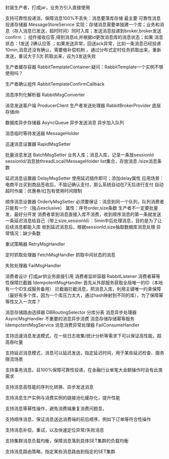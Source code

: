 封装生产者，打成jar，业务方引入直接使用

支持可靠性投递消，保障消息100%不丢失：消息要落库存储    最主要 
可靠性消息投递存储器  MessageStoreService
实现：存储消息需要单独建一个库；业务和消息（存入消息已发送，超时时间）同时入库；发送消息投递到broker,broker发送confirm ；
组件接收应答,得到消息id,并根据id更改消息库的消息状态；如果
消息状态：1发送 2确认应答 ；如果发送异常，回送ack异常，比如一条消息已经投递10min,消息还没有确认，需要做补偿机制 ，通过分布式定时任务抓取出来，重新发送，重试大于3次
抓取出来，设为3发送失败

生产者缓存容器   RabbitTemplateContainer:疑问：RabbitTemplate一个实例不够使用吗？

生产者确认组件   RabbitTemplateConfirmCallback

消息序列化解析器 RabbitMsgConverter

消息发送客户端 ProducerClient
生产者发送处理器 RabbitBrokerProvider 底层存储db



数据库异步存储器 AsyncQueue 异步发送消息 异步加入队列

消息临时等待发送器 MessageHolder

迅速消息设置器 RapidMsgSetter

批量消息发送 BatchMsgSetter
业务入库；消息入库，记录一条放sessionId
sessionId/消息放threadLocal/MessageHolder list集合，存放消息 /size消息条数

延迟消息设置器 DelayMsgSetter
使用延迟插件即可；添加delay属性
应用场景：电商平台买到商品签收后，不惦记确认支付，那么系统自动在7天后进行支付
自动超时作废：优惠券/红包有使用时间限制

顺序消息设置器 OrderlyMsgSetter
必须要保证：消息到同一个队列，队列消费者只能有一个（独占exclusive）
属性：序号order,size条数
生产者不一定要批量发，最好分开发
消费者拿到消息直接入库不消费，收到顺序消息的第一条就发送一条延迟消息给自己（带上size,sessionId）：5min中后处理消息，目的是为了让后续消息都能入库
收到延迟消息后，根据sessionId,size抽取数据库消息处理
异常情况：缺少条数



重试策略器 RetryMsgHandler

定时抓取处理器 FetchMsgHandler 抓取中间状态的消息

失败处理器 FailMsgHandler 



消费者设计 打成jar供业务直接引用
消费者监听容器 RabbitListener
消费者幂等性保障拦截器 IdempotentMsgHandler
 首先从外部服务获取全局唯一的ID（本地有一个ID生成服务备用）
 拦截器拦截消息，把消息入库，利用主键唯一约束保障（最好有多个库，因为一个库压力太大，通过hash映射到不同的库），为了保障幂等性又入一次库？
 


消息存储路由选择器 DBRoutingSelector 分库分表
消息异步处理器 AsyncMsgHandler  不重要的消息异步消费
消息存储存储幂等服务 IdempotentMsgService
消息消费异常处理器 FailConsumeHandler 



支持迅速消息发送模式，在一些日志收集/统计分析等需求下可以保证高性能，超高吞吐量

支持延迟消息模式，消息可以延迟发送，指定延迟时间，用于某些延迟检查、服务限流场景

支持事务消息，且100%保障可靠性投递，在金融行业单笔大金额操作时会有此类需求


支持消息高性能的序列化转换、异步发送消息

支持消息生产实例与消费实例的链接池化缓存化，提升性能





 支持消息等幂性操作，避免消费端重复消费问题息，



 

支持顺序消息，保证消息送达消费端的前后顺序，例如下订单等符合性操作

支持消息补偿，重试，以及快速定位异常/失败消息

支持集群消息负载均衡，保障消息落到具体SET集群的负载均衡

支持消息路由策略，指定某些消息路由到指定的SET集群